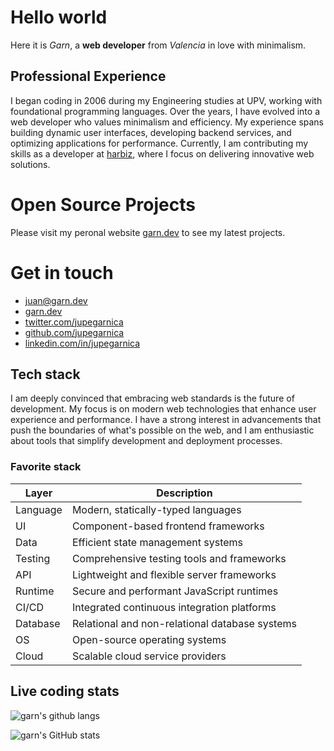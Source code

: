 # Hello world

Here it is _Garn_, a **web developer** from _Valencia_ in love with minimalism.

## Professional Experience

I began coding in 2006 during my Engineering studies at UPV, working with foundational programming languages. Over the years, I have evolved into a web developer who values minimalism and efficiency. My experience spans building dynamic user interfaces, developing backend services, and optimizing applications for performance. Currently, I am contributing my skills as a developer at [harbiz](https://harbiz.io), where I focus on delivering innovative web solutions.


# Open Source Projects

Please visit my peronal website [garn.dev](https://garn.dev) to see my latest projects.


# Get in touch

- [juan@garn.dev](mailto:j.u.p.e.garnica@gmail.com)
- [garn.dev](https://garn.dev)
- [twitter.com/jupegarnica](https://twitter.com/jupegarnica)
- [github.com/jupegarnica](https://github.com/jupegarnica)
- [linkedin.com/in/jupegarnica](https://www.linkedin.com/in/jupegarnica)



## Tech stack

I am deeply convinced that embracing web standards is the future of development. My focus is on modern web technologies that enhance user experience and performance. I have a strong interest in advancements that push the boundaries of what's possible on the web, and I am enthusiastic about tools that simplify development and deployment processes.

### Favorite stack

| Layer      | Description                                  |
| ---------- | -------------------------------------------- |
| Language   | Modern, statically-typed languages           |
| UI         | Component-based frontend frameworks          |
| Data       | Efficient state management systems           |
| Testing    | Comprehensive testing tools and frameworks   |
| API        | Lightweight and flexible server frameworks   |
| Runtime    | Secure and performant JavaScript runtimes    |
| CI/CD      | Integrated continuous integration platforms  |
| Database   | Relational and non-relational database systems |
| OS         | Open-source operating systems                |
| Cloud      | Scalable cloud service providers             |
## Live coding stats

<div class="stats grid-responsive">

<!-- ![latest weekly stats](https://github-readme-stats.vercel.app/api/wakatime?username=jupegarnica&theme=dark&bg_color=11191f22&border_color=55555555&custom_title=Latest%20week%20stats&layout=compact&langs_count=10) -->

![garn's github langs](https://github-readme-stats.vercel.app/api/top-langs/?username=jupegarnica&layout=compact&langs_count=10&theme=dark&bg_color=11191f33&border_color=55555555)

![garn's GitHub stats](https://github-readme-stats.vercel.app/api?username=jupegarnica&show_icons=true&theme=dark&icon_color=fc0&bg_color=11191f33&border_color=55555555)

</div>
